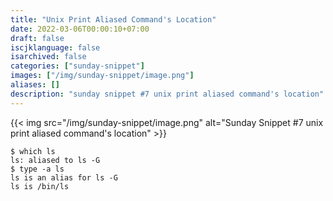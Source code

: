 ```yaml
---
title: "Unix Print Aliased Command's Location"
date: 2022-03-06T00:00:10+07:00
draft: false 
iscjklanguage: false
isarchived: false
categories: ["sunday-snippet"]
images: ["/img/sunday-snippet/image.png"]
aliases: []
description: "sunday snippet #7 unix print aliased command's location"
---
```


{{< img src="/img/sunday-snippet/image.png" alt="Sunday Snippet #7 unix print aliased command's location" >}}

```shell
$ which ls
ls: aliased to ls -G
$ type -a ls
ls is an alias for ls -G
ls is /bin/ls
```